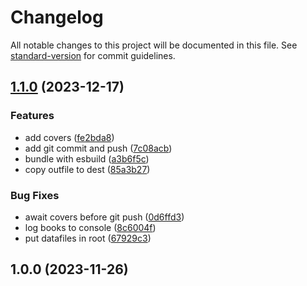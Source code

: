 # Changelog

All notable changes to this project will be documented in this file. See [standard-version](https://github.com/conventional-changelog/standard-version) for commit guidelines.

## [1.1.0](https://github.com/o68x/calibre-build-json/compare/v1.0.0...v1.1.0) (2023-12-17)


### Features

* add covers ([fe2bda8](https://github.com/o68x/calibre-build-json/commit/fe2bda8a34a216ddb36a84bbea5f2f216f31f10d))
* add git commit and push ([7c08acb](https://github.com/o68x/calibre-build-json/commit/7c08acb1d076efc760ea3deed18d97f4b55728c3))
* bundle with esbuild ([a3b6f5c](https://github.com/o68x/calibre-build-json/commit/a3b6f5c6b64814e7bead9b22a08a854698865730))
* copy outfile to dest ([85a3b27](https://github.com/o68x/calibre-build-json/commit/85a3b277b4ae6d8124f8957c5be14530ad95db7e))


### Bug Fixes

* await covers before git push ([0d6ffd3](https://github.com/o68x/calibre-build-json/commit/0d6ffd3fa669fb2a78e269e1ab6a7f7e60307334))
* log books to console ([8c6004f](https://github.com/o68x/calibre-build-json/commit/8c6004fabb6469a3a9323db056ee06820173700e))
* put datafiles in root ([67929c3](https://github.com/o68x/calibre-build-json/commit/67929c3cdbb39f8380dd7d721aba52fce184b07e))

## 1.0.0 (2023-11-26)
